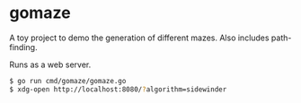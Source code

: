 # gomaze

A toy project to demo the generation of different mazes. Also includes
path-finding.

Runs as a web server.

```bash
$ go run cmd/gomaze/gomaze.go
$ xdg-open http://localhost:8080/?algorithm=sidewinder
```

